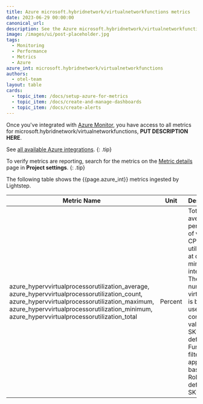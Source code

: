 ```yaml
---
title: Azure microsoft.hybridnetwork/virtualnetworkfunctions metrics
date: 2023-06-29 00:00:00
canonical_url:
description: See the Azure microsoft.hybridnetwork/virtualnetworkfunctions metrics ingested by Lightstep Observability
image: /images/ui/post-placeholder.jpg
tags:
  - Monitoring
  - Performance
  - Metrics
  - Azure
azure_int: microsoft.hybridnetwork/virtualnetworkfunctions
authors:
  - otel-team
layout: table
cards:
  - topic_item: /docs/setup-azure-for-metrics
  - topic_item: /docs/create-and-manage-dashboards
  - topic_item: /docs/create-alerts
---
```

Once you've integrated with [Azure Monitor](/docs/setup-azure-for-metrics), you have access to all metrics for microsoft.hybridnetwork/virtualnetworkfunctions, **PUT DESCRIPTION HERE**. 

See [all available Azure integrations](/docs/azure-metrics).
{: .tip}

To verify metrics are reporting, search for the metrics on the [Metric details](/docs/manage-metric-details) page in **Project settings**.
{: .tip}

The following table shows the {{page.azure_int}} metrics ingested by Lightstep.
<table class="table-aws">
<colgroup><col span="1" style="width: 35%;" /><col span="1" style="width: 15%;" /><col span="1" style="width: 35%;" /></colgroup>
  <thead>
    <th>Metric Name</th>
    <th>Unit</th>
    <th>Description</th>
  </thead>
  <tr>
    <td>azure_hypervvirtualprocessorutilization_average, azure_hypervvirtualprocessorutilization_count, azure_hypervvirtualprocessorutilization_maximum, azure_hypervvirtualprocessorutilization_minimum, azure_hypervvirtualprocessorutilization_total</td>
    <td>Percent</td>
    <td>Total average percentage of virtual CPU utilization at one minute interval. The total number of virtual CPU is based on user configured value in SKU definition. Further filter can be applied based on RoleName defined in SKU.</td>
  </tr>
</table>
